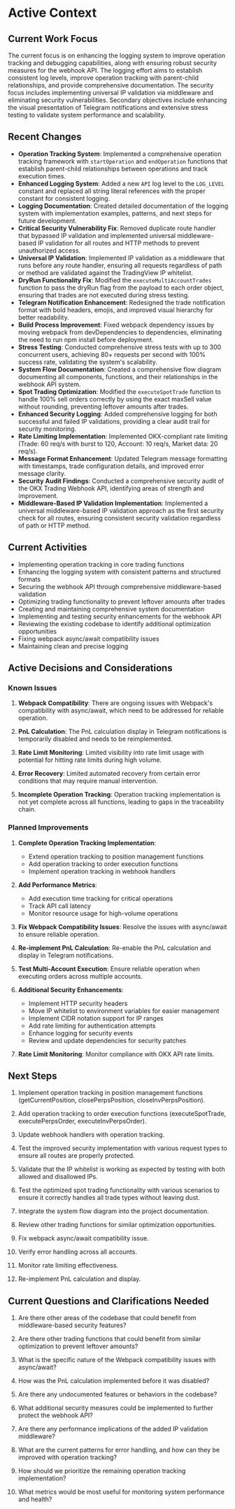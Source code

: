 # Active Context

## Current Work Focus

The current focus is on enhancing the logging system to improve operation tracking and debugging capabilities, along with ensuring robust security measures for the webhook API. The logging effort aims to establish consistent log levels, improve operation tracking with parent-child relationships, and provide comprehensive documentation. The security focus includes implementing universal IP validation via middleware and eliminating security vulnerabilities. Secondary objectives include enhancing the visual presentation of Telegram notifications and extensive stress testing to validate system performance and scalability.

## Recent Changes

- **Operation Tracking System**: Implemented a comprehensive operation tracking framework with `startOperation` and `endOperation` functions that establish parent-child relationships between operations and track execution times.
- **Enhanced Logging System**: Added a new `API` log level to the `LOG_LEVEL` constant and replaced all string literal references with the proper constant for consistent logging.
- **Logging Documentation**: Created detailed documentation of the logging system with implementation examples, patterns, and next steps for future development.
- **Critical Security Vulnerability Fix**: Removed duplicate route handler that bypassed IP validation and implemented universal middleware-based IP validation for all routes and HTTP methods to prevent unauthorized access.
- **Universal IP Validation**: Implemented IP validation as a middleware that runs before any route handler, ensuring all requests regardless of path or method are validated against the TradingView IP whitelist.
- **DryRun Functionality Fix**: Modified the `executeMultiAccountTrades` function to pass the dryRun flag from the payload to each order object, ensuring that trades are not executed during stress testing.
- **Telegram Notification Enhancement**: Redesigned the trade notification format with bold headers, emojis, and improved visual hierarchy for better readability.
- **Build Process Improvement**: Fixed webpack dependency issues by moving webpack from devDependencies to dependencies, eliminating the need to run npm install before deployment.
- **Stress Testing**: Conducted comprehensive stress tests with up to 300 concurrent users, achieving 80+ requests per second with 100% success rate, validating the system's scalability.
- **System Flow Documentation**: Created a comprehensive flow diagram documenting all components, functions, and their relationships in the webhook API system.
- **Spot Trading Optimization**: Modified the `executeSpotTrade` function to handle 100% sell orders correctly by using the exact maxSell value without rounding, preventing leftover amounts after trades.
- **Enhanced Security Logging**: Added comprehensive logging for both successful and failed IP validations, providing a clear audit trail for security monitoring.
- **Rate Limiting Implementation**: Implemented OKX-compliant rate limiting (Trade: 60 req/s with burst to 120, Account: 10 req/s, Market data: 20 req/s).
- **Message Format Enhancement**: Updated Telegram message formatting with timestamps, trade configuration details, and improved error message clarity.
- **Security Audit Findings**: Conducted a comprehensive security audit of the OKX Trading Webhook API, identifying areas of strength and improvement.
- **Middleware-Based IP Validation Implementation**: Implemented a universal middleware-based IP validation approach as the first security check for all routes, ensuring consistent security validation regardless of path or HTTP method.

## Current Activities

- Implementing operation tracking in core trading functions
- Enhancing the logging system with consistent patterns and structured formats
- Securing the webhook API through comprehensive middleware-based validation
- Optimizing trading functionality to prevent leftover amounts after trades
- Creating and maintaining comprehensive system documentation
- Implementing and testing security enhancements for the webhook API
- Reviewing the existing codebase to identify additional optimization opportunities
- Fixing webpack async/await compatibility issues
- Maintaining clean and precise logging

## Active Decisions and Considerations

### Known Issues

1. **Webpack Compatibility**: There are ongoing issues with Webpack's compatibility with async/await, which need to be addressed for reliable operation.

2. **PnL Calculation**: The PnL calculation display in Telegram notifications is temporarily disabled and needs to be reimplemented.

3. **Rate Limit Monitoring**: Limited visibility into rate limit usage with potential for hitting rate limits during high volume.

4. **Error Recovery**: Limited automated recovery from certain error conditions that may require manual intervention.

5. **Incomplete Operation Tracking**: Operation tracking implementation is not yet complete across all functions, leading to gaps in the traceability chain.

### Planned Improvements

1. **Complete Operation Tracking Implementation**: 
   - Extend operation tracking to position management functions
   - Add operation tracking to order execution functions
   - Implement operation tracking in webhook handlers

2. **Add Performance Metrics**: 
   - Add execution time tracking for critical operations
   - Track API call latency
   - Monitor resource usage for high-volume operations

3. **Fix Webpack Compatibility Issues**: Resolve the issues with async/await to ensure reliable operation.

4. **Re-implement PnL Calculation**: Re-enable the PnL calculation and display in Telegram notifications.

5. **Test Multi-Account Execution**: Ensure reliable operation when executing orders across multiple accounts.

6. **Additional Security Enhancements**: 
   - Implement HTTP security headers
   - Move IP whitelist to environment variables for easier management
   - Implement CIDR notation support for IP ranges
   - Add rate limiting for authentication attempts
   - Enhance logging for security events
   - Review and update dependencies for security patches

7. **Rate Limit Monitoring**: Monitor compliance with OKX API rate limits.

## Next Steps

1. Implement operation tracking in position management functions (getCurrentPosition, closePerpsPosition, closeInvPerpsPosition).

2. Add operation tracking to order execution functions (executeSpotTrade, executePerpsOrder, executeInvPerpsOrder).

3. Update webhook handlers with operation tracking.

4. Test the improved security implementation with various request types to ensure all routes are properly protected.

5. Validate that the IP whitelist is working as expected by testing with both allowed and disallowed IPs.

6. Test the optimized spot trading functionality with various scenarios to ensure it correctly handles all trade types without leaving dust.

7. Integrate the system flow diagram into the project documentation.

8. Review other trading functions for similar optimization opportunities.

9. Fix webpack async/await compatibility issue.

10. Verify error handling across all accounts.

11. Monitor rate limiting effectiveness.

12. Re-implement PnL calculation and display.

## Current Questions and Clarifications Needed

1. Are there other areas of the codebase that could benefit from middleware-based security features?

2. Are there other trading functions that could benefit from similar optimization to prevent leftover amounts?

3. What is the specific nature of the Webpack compatibility issues with async/await?

4. How was the PnL calculation implemented before it was disabled?

5. Are there any undocumented features or behaviors in the codebase?

6. What additional security measures could be implemented to further protect the webhook API?

7. Are there any performance implications of the added IP validation middleware?

8. What are the current patterns for error handling, and how can they be improved with operation tracking?

9. How should we prioritize the remaining operation tracking implementation?

10. What metrics would be most useful for monitoring system performance and health?
